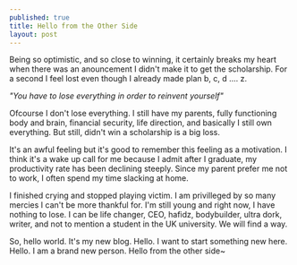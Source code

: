 ```yaml
---
published: true
title: Hello from the Other Side
layout: post
---
```

Being so optimistic, and so close to winning, it certainly breaks my heart when there was an anouncement I didn't make it to get the scholarship. For a second I feel lost even though I already made plan b, c, d .... z.

<cite>"You have to lose everything in order to reinvent yourself" </cite>

Ofcourse I don't lose everything. I still have my parents, fully functioning body and brain, financial security, life direction, and basically I still own everything. But still, didn't win a scholarship is a big loss. 

It's an awful feeling but it's good to remember this feeling as a motivation. I think it's a wake up call for me because I admit after I graduate, my productivity rate has been declining steeply. Since my parent prefer me not to work, I often spend my time slacking at home.

I finished crying and stopped playing victim. I am privilleged by so many mercies I can't be more thankful for. I'm still young and right now, I have nothing to lose. I can be life changer, CEO, hafidz, bodybuilder, ultra dork, writer, and not to mention a student in the UK university. We will find a way. 

So, hello world. It's my new blog. Hello. I want to start something new here. Hello. I am a brand new person. Hello from the other side~